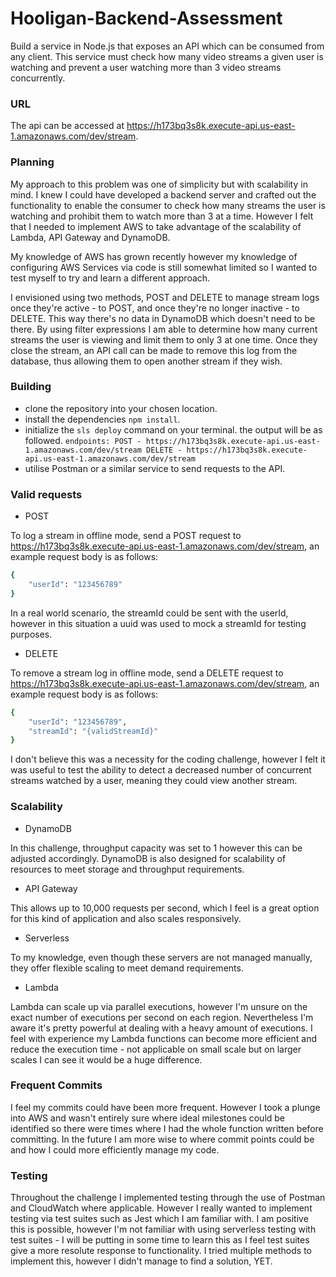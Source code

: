 # Hooligan-Backend-Assessment

Build a service in Node.js that exposes an API which can be consumed from any client. This service must check how many video streams a given user is watching and prevent a user watching more than 3 video streams concurrently.

### URL

The api can be accessed at https://h173bq3s8k.execute-api.us-east-1.amazonaws.com/dev/stream.

### Planning

My approach to this problem was one of simplicity but with scalability in mind. I knew I could have developed a backend server and crafted out the functionality to enable the consumer to check how many streams the user is watching and prohibit them to watch more than 3 at a time. However I felt that I needed to implement AWS to take advantage of the scalability of Lambda, API Gateway and DynamoDB.


My knowledge of AWS has grown recently however my knowledge of configuring AWS Services via code is still somewhat limited so I wanted to test myself to try and learn a different approach.

I envisioned using two methods, POST and DELETE to manage stream logs once they're active - to POST, and once they're no longer inactive - to DELETE. This way there's no data in DynamoDB which doesn't need to be there. By using filter expressions I am able to determine how many current streams the user is viewing and limit them to only 3 at one time. Once they close the stream, an API call can be made to remove this log from the database, thus allowing them to open another stream if they wish.

### Building
- clone the repository into your chosen location.
- install the dependencies `npm install`.
- initialize the `sls deploy` command on your terminal. the output will be as followed.
`endpoints:
  POST - https://h173bq3s8k.execute-api.us-east-1.amazonaws.com/dev/stream
  DELETE - https://h173bq3s8k.execute-api.us-east-1.amazonaws.com/dev/stream`
- utilise Postman or a similar service to send requests to the API. 

### Valid requests

- POST

To log a stream in offline mode, send a POST request to https://h173bq3s8k.execute-api.us-east-1.amazonaws.com/dev/stream, an example request body is as follows:

```bash
{
    "userId": "123456789"
}
```

In a real world scenario, the streamId could be sent with the userId, however in this situation a uuid was used to mock a streamId for testing purposes.

- DELETE

To remove a stream log in offline mode, send a DELETE request to https://h173bq3s8k.execute-api.us-east-1.amazonaws.com/dev/stream, an example request body is as follows:

```bash
{
    "userId": "123456789",
    "streamId": "{validStreamId}"
}
```

I don't believe this was a necessity for the coding challenge, however I felt it was useful to test the ability to detect a decreased number of concurrent streams watched by a user, meaning they could view another stream.

### Scalability

- DynamoDB

In this challenge, throughput capacity was set to 1 however this can be adjusted accordingly. DynamoDB is also designed for scalability of resources to meet storage and throughput requirements.

- API Gateway

This allows up to 10,000 requests per second, which I feel is a great option for this kind of application and also scales responsively.

- Serverless

To my knowledge, even though these servers are not managed manually, they offer flexible scaling to meet demand requirements.

- Lambda

Lambda can scale up via parallel executions, however I'm unsure on the exact number of executions per second on each region. Nevertheless I'm aware it's pretty powerful at dealing with a heavy amount of executions. I feel with experience my Lambda functions can become more efficient and reduce the execution time - not applicable on small scale but on larger scales I can see it would be a huge difference.

### Frequent Commits

I feel my commits could have been more frequent. However I took a plunge into AWS and wasn't entirely sure where ideal milestones could be identified so there were times where I had the whole function written before committing. In the future I am more wise to where commit points could be and how I could more efficiently manage my code.

### Testing

Throughout the challenge I implemented testing through the use of Postman and CloudWatch where applicable. However I really wanted to implement testing via test suites such as Jest which I am familiar with. I am positive this is possible, however I'm not familiar with using serverless testing with test suites - I will be putting in some time to learn this as I feel test suites give a more resolute response to functionality. I tried multiple methods to implement this, however I didn't manage to find a solution, YET.